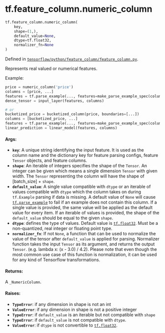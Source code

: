 <div itemscope itemtype="http://developers.google.com/ReferenceObject">
<meta itemprop="name" content="tf.feature_column.numeric_column" />
<meta itemprop="path" content="Stable" />
</div>

# tf.feature_column.numeric_column

``` python
tf.feature_column.numeric_column(
    key,
    shape=(1,),
    default_value=None,
    dtype=tf.float32,
    normalizer_fn=None
)
```



Defined in [`tensorflow/python/feature_column/feature_column.py`](https://www.tensorflow.org/code/tensorflow/python/feature_column/feature_column.py).

Represents real valued or numerical features.

Example:

```python
price = numeric_column('price')
columns = [price, ...]
features = tf.parse_example(..., features=make_parse_example_spec(columns))
dense_tensor = input_layer(features, columns)

# or
bucketized_price = bucketized_column(price, boundaries=[...])
columns = [bucketized_price, ...]
features = tf.parse_example(..., features=make_parse_example_spec(columns))
linear_prediction = linear_model(features, columns)
```

#### Args:

* <b>`key`</b>: A unique string identifying the input feature. It is used as the
    column name and the dictionary key for feature parsing configs, feature
    `Tensor` objects, and feature columns.
* <b>`shape`</b>: An iterable of integers specifies the shape of the `Tensor`. An
    integer can be given which means a single dimension `Tensor` with given
    width. The `Tensor` representing the column will have the shape of
    [batch_size] + `shape`.
* <b>`default_value`</b>: A single value compatible with `dtype` or an iterable of
    values compatible with `dtype` which the column takes on during
    `tf.Example` parsing if data is missing. A default value of `None` will
    cause <a href="../../tf/parse_example.md"><code>tf.parse_example</code></a> to fail if an example does not contain this
    column. If a single value is provided, the same value will be applied as
    the default value for every item. If an iterable of values is provided,
    the shape of the `default_value` should be equal to the given `shape`.
* <b>`dtype`</b>: defines the type of values. Default value is <a href="../../tf/float32.md"><code>tf.float32</code></a>. Must be a
    non-quantized, real integer or floating point type.
* <b>`normalizer_fn`</b>: If not `None`, a function that can be used to normalize the
    value of the tensor after `default_value` is applied for parsing.
    Normalizer function takes the input `Tensor` as its argument, and returns
    the output `Tensor`. (e.g. lambda x: (x - 3.0) / 4.2). Please note that
    even though the most common use case of this function is normalization, it
    can be used for any kind of Tensorflow transformations.


#### Returns:

A `_NumericColumn`.


#### Raises:

* <b>`TypeError`</b>: if any dimension in shape is not an int
* <b>`ValueError`</b>: if any dimension in shape is not a positive integer
* <b>`TypeError`</b>: if `default_value` is an iterable but not compatible with `shape`
* <b>`TypeError`</b>: if `default_value` is not compatible with `dtype`.
* <b>`ValueError`</b>: if `dtype` is not convertible to <a href="../../tf/float32.md"><code>tf.float32</code></a>.